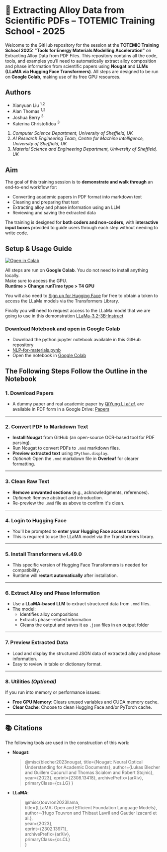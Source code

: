 #  🧪 Extracting Alloy Data from Scientific PDFs – TOTEMIC Training School - 2025


Welcome to the GitHub repository for the session at the **TOTEMIC Training School 2025: "Tools for Energy Materials Modelling Acceleration"** on Extracting Alloy Data from PDF Files. This repository contains all the code, tools, and examples you’ll need to automatically extract alloy composition and phase information from scientific papers using **Nougat** and **LLMs (LLaMA via Hugging Face Transformers)**. All steps are designed to be run on **Google Colab**, making use of its free GPU resources.



## Authors 

- Xianyuan Liu <sup>1,2</sup>
- Alan Thomas <sup>1,2</sup>
- Joshua Berry <sup>3</sup>
- Katerina Christofidou <sup>3</sup>

1. _Computer Science Department, University of Sheffield, UK_
2. _AI Research Engineering Team, Centre for Machine Intelligence, University of Sheffield, UK_
3. _Material Science and Engineering Department, University of Sheffield, UK_



## Aim

The goal of this training session is to **demonstrate and walk through** an end-to-end workflow for:
- Converting academic papers in PDF format into markdown text
- Cleaning and preparing that text
- Extracting alloy and phase information using an LLM
- Reviewing and saving the extracted data

The training is designed for **both coders and non-coders**, with **interactive input boxes** provided to guide users through each step without needing to write code.



## Setup & Usage Guide

[![Open in Colab](https://colab.research.google.com/assets/colab-badge.svg)](https://colab.research.google.com/)

All steps are run on **Google Colab**. You do not need to install anything locally. <br />
Make sure to access the GPU. <br />
**Runtime > Change runTime type > T4 GPU** 

You will also need to [Sign up for Hugging Face](https://huggingface.co/join) for free to obtain a token to access the LLaMa models via the Transformers Library.

Finally you will need to request access to the LLaMa model that we are going to use in this demonstration [LLaMa-3.2-3B-Instruct](https://huggingface.co/meta-llama/Llama-3.2-3B-Instruct)



### Download Notebook and open in Google Colab
- Download the python jupyter notebook available in this GitHub repository
- [NLP-for-materials.pynb](https://raw.githubusercontent.com/xianyuanliu/alloy-property-extraction-demo/refs/heads/JB_Update/NLP-for-Materials.ipynb)
- Open the notebook in [Google Colab](https://colab.research.google.com/)
  

## The Following Steps Follow the Outline in the Notebook

  
### 1. Download Papers
- A dummy paper and real academic paper by [QiYung Li _et al._](https://doi.org/10.3390/ma12030533) are available in PDF form in a Google Drive: [Papers]( https://drive.google.com/uc?id=1DvejY9En4cZlMlCs3Wgwspmjwmd8a902)

---

### 2. Convert PDF to Markdown Text
- **Install Nougat** from GitHub (an open-source OCR-based tool for PDF parsing).
- Run Nougat to convert PDFs to `.mmd` markdown files.
- **Preview extracted text** using `IPython.display`.
- _Optional_: Open the `.mmd` markdown file in **Overleaf** for clearer formatting.

---

### 3. Clean Raw Text
- **Remove unwanted sections** (e.g., acknowledgments, references).
- _Optional_: Remove abstract and introduction.
- Re-preview the `.mmd` file as above to confirm it's clean.

---

### 4. Login to Hugging Face
- You'll be prompted to **enter your Hugging Face access token**.
- This is required to use the LLaMA model via the Transformers library.

---

### 5. Install Transformers v4.49.0
- This specific version of Hugging Face Transformers is needed for compatibility.
- Runtime will **restart automatically** after installation.

---

### 6. Extract Alloy and Phase Information
- Use a **LLaMA-based LLM** to extract structured data from `.mmd` files.
- The model:
  - Identifies alloy compositions
  - Extracts phase-related information
  - Cleans the output and saves it as `.json` files in an output folder

---

### 7. Preview Extracted Data
- Load and display the structured JSON data of extracted alloy and phase information.
- Easy to review in table or dictionary format.

---

### 8. Utilities _(Optional)_
If you run into memory or performance issues:
- **Free GPU Memory**: Clears unused variables and CUDA memory cache.
- **Clear Cache**: Choose to clean Hugging Face and/or PyTorch cache.

---

## 📚 Citations

The following tools are used in the construction of this work:

- **Nougat**: 
  > @misc{blecher2023nougat,
  > title={Nougat: Neural Optical Understanding for Academic Documents},
  > author={Lukas Blecher and Guillem Cucurull and Thomas Scialom and Robert Stojnic},
  > year={2023},
  > eprint={2308.13418},
  > archivePrefix={arXiv},
  > primaryClass={cs.LG}
}

- **LLaMA**:
  > @misc{touvron2023llama,  
  > title={LLaMA: Open and Efficient Foundation Language Models},  
  > author={Hugo Touvron and Thibaut Lavril and Gautier Izacard et al.},  
  > year={2023},  
  > eprint={2302.13971},  
  > archivePrefix={arXiv},  
  > primaryClass={cs.CL}  
  > }


